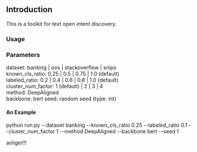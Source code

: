 ## Introduction
This is a toolkit for text open intent discovery.

### Usage
### Parameters
dataset: banking | oos | stackoverflow | snips   
known_cls_ratio: 0.25 | 0.5 | 0.75 | 1.0 (default)  
labeled_ratio: 0.2 | 0.4 | 0.6 | 0.8 | 1.0 (default)  
cluster_num_factor: 1 (default) | 2 | 3 | 4  
method: DeepAligned  
backbone: bert 
seed: random seed (type: int)
#### An Example
python run.py --dataset banking --known_cls_ratio 0.25 --labeled_ratio 0.1 --cluster_num_factor 1 --method DeepAligned --backbone bert --seed 1 

aoligei!!!